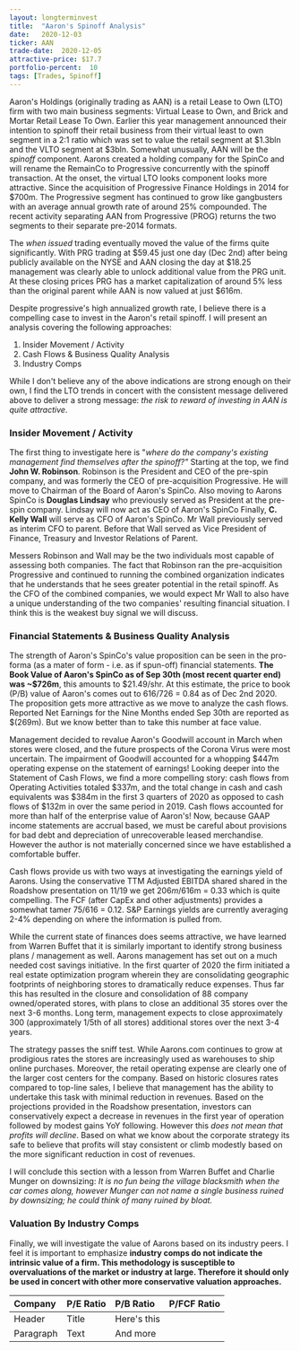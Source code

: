 ```yaml
---
layout: longterminvest
title:  "Aaron's Spinoff Analysis"
date:   2020-12-03
ticker: AAN
trade-date:  2020-12-05
attractive-price: $17.7
portfolio-percent:  10
tags: [Trades, Spinoff]
---
```


Aaron's Holdings (originally trading as AAN) is a retail Lease to Own (LTO) firm with two main business segments: Virtual Lease to Own, and Brick and Mortar Retail Lease To Own.  Earlier this year management announced their intention to spinoff their retail business from their virtual least to own segment in a 2:1 ratio which was set to value the retail segment at $1.3bln and the VLTO segment at $3bln.  Somewhat unusually, AAN will be the _spinoff_ component.  Aarons created a holding company for the SpinCo and will rename the RemainCo to Progressive concurrently with the spinoff transaction.  At the onset, the virtual LTO looks component looks more attractive.  Since the acquisition of Progressive Finance Holdings in 2014 for $700m.  The Progressive segment has continued to grow like gangbusters with an average annual growth rate of around 25% compounded.  The recent activity separating AAN from Progressive (PROG) returns the two segments to their separate pre-2014 formats.  

The _when issued_ trading eventually moved the value of the firms quite significantly.  With PRG trading at $59.45 just one day (Dec 2nd) after being publicly available on the NYSE and AAN closing the day at $18.25 management was clearly able to unlock additional value from the PRG unit.  At these closing prices PRG has a market capitalization of around 5% less than the original parent while AAN is now valued at just $616m.

Despite progressive's high annualized growth rate, I believe there is a compelling case to invest in the Aaron's retail spinoff.  I will present an analysis covering the following approaches:
1. Insider Movement / Activity
2. Cash Flows & Business Quality Analysis
3. Industry Comps

While I don't believe any of the above indications are strong enough on their own, I find the LTO trends in concert with the consistent message delivered above to deliver a strong message: _the risk to reward of investing in AAN is quite attractive_.

### Insider Movement / Activity
The first thing to investigate here is "_where do the company's existing management find themselves after the spinoff?"_ Starting at the top, we find **John W. Robinson**. Robinson is the President and CEO of the pre-spin company, and was formerly the CEO of pre-acquisition Progressive.  He will move to Chairman of the Board of Aaron's SpinCo.  Also moving to Aarons SpinCo is **Douglas Lindsay** who previously served as President at the pre-spin company.  Lindsay will now act as CEO of Aaron's SpinCo  Finally, **C. Kelly Wall** will serve as CFO of Aaron's SpinCo.  Mr Wall previously served as interim CFO to parent.  Before that Wall served as Vice President of Finance, Treasury and Investor Relations of Parent.  

Messers Robinson and Wall may be the two individuals most capable of assessing both companies.  The fact that Robinson ran the pre-acquisition Progressive and continued to running the combined organization indicates that he understands that he sees greater potential in the retail spinoff.  As the CFO of the combined companies, we would expect Mr Wall to also have a unique understanding of the two companies' resulting financial situation.  I think this is the weakest buy signal we will discuss.

### Financial Statements & Business Quality Analysis
The strength of Aaron's SpinCo's value proposition can be seen in the pro-forma (as a mater of form - i.e. as if spun-off) financial statements.  **The Book Value of Aaron's SpinCo as of Sep 30th (most recent quarter end) was ~$726m**, this amounts to $21.49/shr.  At this estimate, the price to book (P/B) value of Aaron's comes out to 616/726 = 0.84 as of Dec 2nd 2020.  The proposition gets more attractive as we move to analyze the cash flows.  Reported Net Earnings for the Nine Months ended Sep 30th are reported as $(269m).  But we know better than to take this number at face value.

Management decided to revalue Aaron's Goodwill account in March when stores were closed, and the future prospects of the Corona Virus were most uncertain.  The impairment of Goodwill accounted for a whopping $447m operating expense on the statement of earnings! Looking deeper into the Statement of Cash Flows, we find a more compelling story: cash flows from Operating Activities totaled $337m, and the total change in cash and cash equivalents was $384m in the first 3 quarters of 2020 as opposed to cash flows of $132m in over the same period in 2019.
Cash flows accounted for more than half of the enterprise value of Aaron's!  Now, because GAAP income statements are accrual based, we must be careful about provisions for bad debt and depreciation of unrecoverable leased merchandise.  However the author is not materially concerned since we have established a comfortable buffer.

Cash flows provide us with two ways at investigating the earnings yield of Aarons.  Using the conservative TTM Adjusted EBITDA shared shared in the Roadshow presentation on 11/19 we get $206m/$616m = 0.33 which is quite compelling.  The FCF (after CapEx and other adjustments) provides a somewhat tamer $75/$616 = 0.12.  S&P Earnings yields are currently averaging 2-4% depending on where the information is pulled from.  

While the current state of finances does seems attractive, we have learned from Warren Buffet that it is similarly important to identify strong business plans / management as well.  Aarons management has set out on a much needed cost savings initiative.  In the first quarter of 2020 the firm initiated a real estate optimization program wherein they are consolidating geographic footprints of neighboring stores to dramatically reduce expenses.  Thus far this has resulted in the closure and consolidation of 88 company owned/operated stores, with plans to close an additional 35 stores over the next 3-6 months.  Long term, management expects to close approximately 300 (approximately 1/5th of all stores) additional stores over the next 3-4 years.  

The strategy passes the sniff test.  While Aarons.com continues to grow at prodigious rates the stores are increasingly used as warehouses to ship online purchases.  Moreover, the retail operating expense are clearly one of the larger cost centers for the company.  Based on historic closures rates compared to top-line sales, I believe that management has the ability to undertake this task with minimal reduction in revenues.  Based on the projections provided in the Roadshow presentation, investors can conservatively expect a decrease in revenues in the first year of operation followed by modest gains YoY following.  However this _does not mean that profits will decline_.  Based on what we know about the corporate strategy its safe to believe that profits will stay consistent or climb modestly based on the more significant reduction in cost of revenues.

I will conclude this section with a lesson from Warren Buffet and Charlie Munger on downsizing:  _It is no fun being the village blacksmith when the car comes along, however Munger can not name a single business ruined by downsizing; he could think of many ruined by bloat._

### Valuation By Industry Comps
Finally, we will investigate the value of Aarons based on its industry peers.  I feel it is important to emphasize **industry comps do not indicate the intrinsic value of a firm.  This methodology is susceptible to overvaluations of the market or industry at large.  Therefore it should only be used in concert with other more conservative valuation approaches.**

| Company       | P/E Ratio     | P/B Ratio     | P/FCF Ratio   |
| :---          |:----          | :---          | :----         |
| Header        | Title         | Here's this   | |
| Paragraph     | Text          | And more      | |
